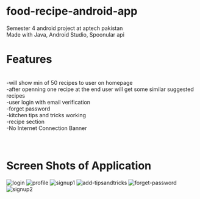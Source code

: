 # food-recipe-android-app
Semester 4 android  project at aptech pakistan </br>
Made with Java, Android Studio, Spoonular api </br>
<h1><b>Features</b></h1></br>
-will show min of 50 recipes to user on homepage</br>
-after openning one recipe at the end user will get some similar suggested recipes</br>
-user login with email verification</br>
-forget password</br>
-kitchen tips and tricks working</br>
-recipe section </br>
-No Internet Connection Banner</br>
</br></br>
<h1> <b>Screen Shots of Application</b> </h1>

![login](https://user-images.githubusercontent.com/59371369/199755865-a658bd71-78de-48c9-8a30-4d6c3a1703b2.png)
![profile](https://user-images.githubusercontent.com/59371369/199755920-e1942b59-4fa1-49f2-83d6-c9e35faa1bb0.png)
![signup1](https://user-images.githubusercontent.com/59371369/199755959-77b718bf-e0da-4982-bd60-aa7bfea42e45.png)
![add-tipsandtricks](https://user-images.githubusercontent.com/59371369/199755975-3b66b135-b4fb-44e6-91a5-88df2df1f8dc.png)
![forget-password](https://user-images.githubusercontent.com/59371369/199755982-1c934e71-d1ae-42dc-8005-c0f9047546ea.png)
![signup2](https://user-images.githubusercontent.com/59371369/199755999-245df74f-a454-4aff-aa62-a0081d64db03.png)

